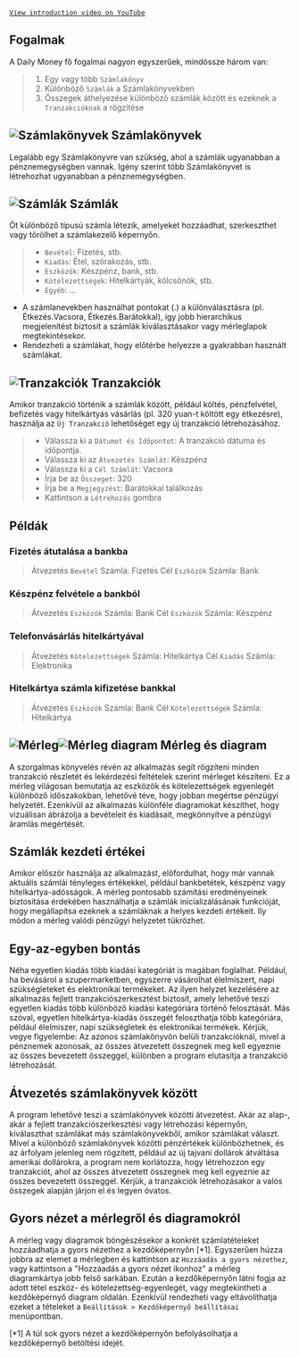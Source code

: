 
[`View introduction video on YouTube`](https://youtu.be/uN3GkA_Afuw)

## Fogalmak

A Daily Money fő fogalmai nagyon egyszerűek, mindössze három van:

> 1. Egy vagy több `Számlakönyv`
> 2. Különböző `Számlák` a Számlakönyvekben
> 3. Összegek áthelyezése különböző számlák között és ezeknek a `Tranzakcióknak` a rögzítése

## ![Számlakönyvek](icon:///notebook-multiple) Számlakönyvek

Legalább egy Számlakönyvre van szükség, ahol a számlák ugyanabban a pénznemegységben vannak. Igény szerint több Számlakönyvet is létrehozhat ugyanabban a pénznemegységben.

## ![Számlák](icon:///bookmark-multiple) Számlák

Öt különböző típusú számla létezik, amelyeket hozzáadhat, szerkeszthet vagy törölhet a számlakezelő képernyőn.

> - `Bevétel`: Fizetés, stb.
> - `Kiadás`: Étel, szórakozás, stb.
> - `Eszközök`: Készpénz, bank, stb.
> - `Kötelezettségek`: Hitelkártyák, kölcsönök, stb.
> - `Egyéb`: ...

* A számlanevekben használhat pontokat (.) a különválasztásra (pl. Étkezés.Vacsora, Étkezés.Barátokkal), így jobb hierarchikus megjelenítést biztosít a számlák kiválasztásakor vagy mérleglapok megtekintésekor.
* Rendezheti a számlákat, hogy előtérbe helyezze a gyakrabban használt számlákat.

## ![Tranzakciók](icon:///receipt) Tranzakciók

Amikor tranzakció történik a számlák között, például költés, pénzfelvétel, befizetés vagy hitelkártyás vásárlás (pl. 320 yuan-t költött egy étkezésre), használja az `Új Tranzakció` lehetőséget egy új tranzakció létrehozásához.
> - Válassza ki a `Dátumot és Időpontot`: A tranzakció dátuma és időpontja.
> - Válassza ki az `Átvezetés Számlát`: Készpénz
> - Válassza ki a `Cél Számlát`: Vacsora
> - Írja be az `Összeget`: 320
> - Írja be a `Megjegyzést`: Barátokkal találkozás
> - Kattintson a `Létrehozás` gombra

## Példák

### Fizetés átutalása a bankba

> Átvezetés `Bevétel` Számla: Fizetés
> Cél `Eszközök` Számla: Bank

### Készpénz felvétele a bankból

> Átvezetés `Eszközök` Számla: Bank
> Cél `Eszközök` Számla: Készpénz

### Telefonvásárlás hitelkártyával

> Átvezetés `Kötelezettségek` Számla: Hitelkártya
> Cél `Kiadás` Számla: Elektronika

### Hitelkártya számla kifizetése bankkal

> Átvezetés `Eszközök` Számla: Bank 
> Cél `Kötelezettségek` Számla: Hitelkártya

## ![Mérleg](icon:///scale-balance)![Mérleg diagram](icon:///chart-pie) Mérleg és diagram

A szorgalmas könyvelés révén az alkalmazás segít rögzíteni minden tranzakció részletét és lekérdezési feltételek szerint mérleget készíteni. Ez a mérleg világosan bemutatja az eszközök és kötelezettségek egyenlegét különböző időszakokban, lehetővé téve, hogy jobban megértse pénzügyi helyzetét. Ezenkívül az alkalmazás különféle diagramokat készíthet, hogy vizuálisan ábrázolja a bevételeit és kiadásait, megkönnyítve a pénzügyi áramlás megértését.

## Számlák kezdeti értékei

Amikor először használja az alkalmazást, előfordulhat, hogy már vannak aktuális számlái tényleges értékekkel, például bankbetétek, készpénz vagy hitelkártya-adósságok. A mérleg pontosabb számítási eredményeinek biztosítása érdekében használhatja a számlák inicializálásának funkcióját, hogy megállapítsa ezeknek a számláknak a helyes kezdeti értékeit. Ily módon a mérleg valódi pénzügyi helyzetet tükrözhet.

## Egy-az-egyben bontás

Néha egyetlen kiadás több kiadási kategóriát is magában foglalhat. Például, ha bevásárol a szupermarketben, egyszerre vásárolhat élelmiszert, napi szükségleteket és elektronikai termékeket. Az ilyen helyzet kezelésére az alkalmazás fejlett tranzakciószerkesztést biztosít, amely lehetővé teszi egyetlen kiadás több különböző kiadási kategóriára történő felosztását. Más szóval, egyetlen hitelkártya-kiadás összegét feloszthatja több kategóriára, például élelmiszer, napi szükségletek és elektronikai termékek. Kérjük, vegye figyelembe: Az azonos számlakönyvön belüli tranzakcióknál, mivel a pénznemek azonosak, az összes átvezetett összegnek meg kell egyeznie az összes bevezetett összeggel, különben a program elutasítja a tranzakció létrehozását.

## Átvezetés számlakönyvek között

A program lehetővé teszi a számlakönyvek közötti átvezetést. Akár az alap-, akár a fejlett tranzakciószerkesztési vagy létrehozási képernyőn, kiválaszthat számlákat más számlakönyvekből, amikor számlákat választ. Mivel a különböző számlakönyvek közötti pénzértékek különbözhetnek, és az árfolyam jelenleg nem rögzített, például az új tajvani dollárok átváltása amerikai dollárokra, a program nem korlátozza, hogy létrehozzon egy tranzakciót, ahol az összes átvezetett összegnek meg kell egyeznie az összes bevezetett összeggel. Kérjük, a tranzakciók létrehozásakor a valós összegek alapján járjon el és legyen óvatos.

## Gyors nézet a mérlegről és diagramokról

A mérleg vagy diagramok böngészésekor a konkrét számlatételeket hozzáadhatja a gyors nézethez a kezdőképernyőn [*1]. Egyszerűen húzza jobbra az elemet a mérlegben és kattintson az `Hozzáadás a gyors nézethez`, vagy kattintson a "Hozzáadás a gyors nézet ikonhoz" a mérleg diagramkártya jobb felső sarkában. Ezután a kezdőképernyőn látni fogja az adott tétel eszköz- és kötelezettség-egyenlegét, vagy megtekintheti a kezdőképernyő diagram oldalán. Ezenkívül rendezheti vagy eltávolíthatja ezeket a tételeket a `Beállítások > Kezdőképernyő beállításai` menüpontban.

[*1] A túl sok gyors nézet a kezdőképernyőn befolyásolhatja a kezdőképernyő betöltési idejét.
